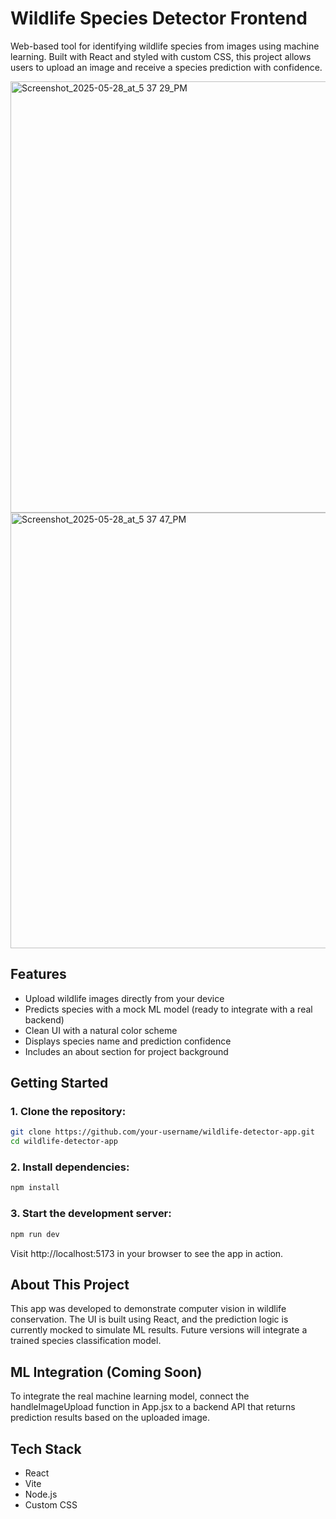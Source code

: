 # Wildlife Species Detector Frontend

Web-based tool for identifying wildlife species from images using machine learning. Built with React and styled with custom CSS, this project allows users to upload an image and receive a species prediction with confidence.

<img width="1412" height="690" alt="Screenshot_2025-05-28_at_5 37 29_PM" src="https://github.com/user-attachments/assets/088b1cda-f539-4e6c-9b98-90e066e4e904" />

<img width="1390" height="697" alt="Screenshot_2025-05-28_at_5 37 47_PM" src="https://github.com/user-attachments/assets/32d4f912-fad1-456f-a3ac-7d3e62bd695f" />


## Features 
- Upload wildlife images directly from your device
- Predicts species with a mock ML model (ready to integrate with a real backend)
- Clean UI with a natural color scheme
- Displays species name and prediction confidence
- Includes an about section for project background


## Getting Started

### 1. Clone the repository:
```bash
git clone https://github.com/your-username/wildlife-detector-app.git
cd wildlife-detector-app
```

### 2. Install dependencies:
```bash
npm install
```

### 3. Start the development server:
```bash
npm run dev
```

Visit http://localhost:5173 in your browser to see the app in action.


## About This Project
This app was developed to demonstrate computer vision in wildlife conservation. The UI is built using React, and the prediction logic is currently mocked to simulate ML results. Future versions will integrate a trained species classification model.



## ML Integration (Coming Soon)
To integrate the real machine learning model, connect the handleImageUpload function in App.jsx to a backend API that returns prediction results based on the uploaded image.



## Tech Stack
- React
- Vite
- Node.js
- Custom CSS 








